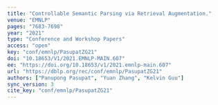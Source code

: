```yaml
---
title: "Controllable Semantic Parsing via Retrieval Augmentation."
venue: "EMNLP"
pages: "7683-7698"
year: "2021"
type: "Conference and Workshop Papers"
access: "open"
key: "conf/emnlp/PasupatZG21"
doi: "10.18653/V1/2021.EMNLP-MAIN.607"
ee: "https://doi.org/10.18653/v1/2021.emnlp-main.607"
url: "https://dblp.org/rec/conf/emnlp/PasupatZG21"
authors: ["Panupong Pasupat", "Yuan Zhang", "Kelvin Guu"]
sync_version: 3
cite_key: "conf/emnlp/PasupatZG21"
---
```

